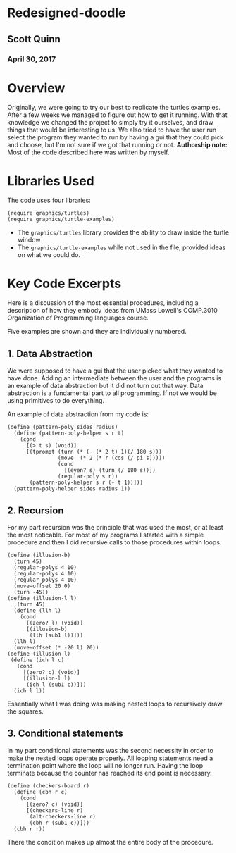# Redesigned-doodle

## Scott Quinn
### April 30, 2017

# Overview
Originally, we were going to try our best to replicate the turtles examples. 
After a few weeks we managed to figure out how to get it running.
With that knowledge we changed the project to simply try it ourselves, and draw things that would be interesting to us.
We also tried to have the user run select the program they wanted to run by having a gui that they could pick and choose,
but I'm not sure if we got that running or not. 
**Authorship note:** Most of the code described here was written by myself.

# Libraries Used
The code uses four libraries:

```
(require graphics/turtles)
(require graphics/turtle-examples)
```

* The ```graphics/turtles``` library provides the ability to draw inside the turtle window
* The ```graphics/turtle-examples``` while not used in the file, provided ideas on what we could do.

# Key Code Excerpts

Here is a discussion of the most essential procedures, including a description of how they embody ideas from 
UMass Lowell's COMP.3010 Organization of Programming languages course.

Five examples are shown and they are individually numbered. 

## 1. Data Abstraction

We were supposed to have a gui that the user picked what they wanted to have done. Adding an intermediate between the user and the
programs is an example of data abstraction but it did not turn out that way. Data abstraction is a fundamental part to all programming.
If not we would be using primitives to do everything.

An example of data abstraction from my code is:
```
(define (pattern-poly sides radius)
  (define (pattern-poly-helper s r t)
    (cond
      [(> t s) (void)]
      [(tprompt (turn (* (- (* 2 t) 1)(/ 180 s)))
                (move  (* 2 (* r (cos (/ pi s)))))
                (cond
                  [(even? s) (turn (/ 180 s))])
                (regular-poly s r))
       (pattern-poly-helper s r (+ t 1))]))
  (pattern-poly-helper sides radius 1))
  ```
 
## 2. Recursion

For my part recursion was the principle that was used the most, or at least the most noticable. For most of my programs I started
with a simple procedure and then I did recursive calls to those procedures within loops.
```
(define (illusion-b)
  (turn 45)
  (regular-polys 4 10)
  (regular-polys 4 10)
  (regular-polys 4 10)
  (move-offset 20 0)
  (turn -45))
(define (illusion-l l)
  ;(turn 45)
  (define (llh l)
    (cond
      [(zero? l) (void)]
      [(illusion-b)
       (llh (sub1 l))]))
  (llh l)
  (move-offset (* -20 l) 20))
(define (illusion l)
 (define (ich l c)
   (cond
     [(zero? c) (void)]
     [(illusion-l l)
      (ich l (sub1 c))]))
  (ich l l))
  ```
  Essentially what I was doing was making nested loops to recursively draw the squares.


## 3. Conditional statements
In my part conditional statements was the second necessity in order to make the nested loops operate properly.
All looping statements need a termination point where the loop will no longer run. Having the loop terminate because 
the counter has reached its end point is necessary.

```
(define (checkers-board r)
  (define (cbh r c)
    (cond
      [(zero? c) (void)]
      [(checkers-line r)
       (alt-checkers-line r)
       (cbh r (sub1 c))]))
  (cbh r r))
  ```
There the condition makes up almost the entire body of the procedure.
  

